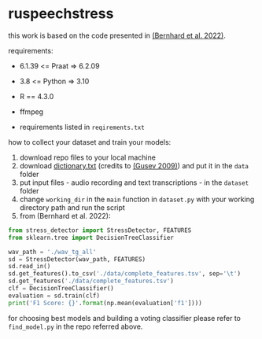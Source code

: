 # ruspeechstress

this work is based on the code presented in [(Bernhard et al. 2022)](https://github.com/vera-bernhard/stress-detector).

requirements:

* 6.1.39 <= Praat => 6.2.09

* 3.8 <= Python => 3.10

* R == 4.3.0

* ffmpeg

* requirements listed in `reqirements.txt`

how to collect your dataset and train your models:
1. download repo files to your local machine
2. download [dictionary.txt](https://drive.google.com/file/d/1ADm_03fx4NF9eMQBg4gdWUGoEBZFbH4N/view?usp=sharing) (credits to [(Gusev 2009)](https://github.com/IlyaGusev/russ)) and put it in the ```data``` folder
3. put input files - audio recording and text transcriptions - in the ```dataset``` folder
4. change ```working_dir``` in the ```main``` function in ```dataset.py``` with your working directory path and run the script
5. from (Bernhard et al. 2022):
```python
from stress_detector import StressDetector, FEATURES
from sklearn.tree import DecisionTreeClassifier

wav_path = './wav_tg_all'
sd = StressDetector(wav_path, FEATURES)
sd.read_in()
sd.get_features().to_csv('./data/complete_features.tsv', sep='\t')
sd.get_features('./data/complete_features.tsv')
clf = DecisionTreeClassifier()
evaluation = sd.train(clf)
print('F1 Score: {}'.format(np.mean(evaluation['f1'])))
```
for choosing best models and building a voting classifier please refer to ```find_model.py``` in the repo referred above.
